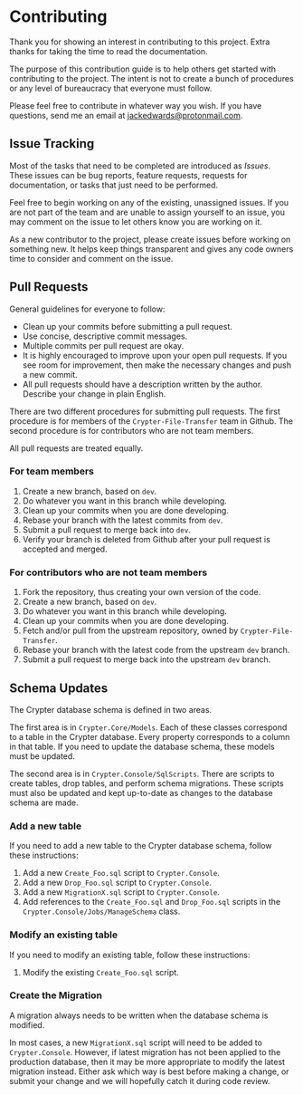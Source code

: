 # Contributing

Thank you for showing an interest in contributing to this project. Extra thanks for taking the time to read the documentation.

The purpose of this contribution guide is to help others get started with contributing to the project.
The intent is not to create a bunch of procedures or any level of bureaucracy that everyone must follow.

Please feel free to contribute in whatever way you wish.
If you have questions, send me an email at <jackedwards@protonmail.com>.

## Issue Tracking

Most of the tasks that need to be completed are introduced as *Issues*. These issues can be bug reports, feature requests, requests for documentation, or tasks that just need to be performed.

Feel free to begin working on any of the existing, unassigned issues. If you are not part of the team and are unable to assign yourself to an issue, you may comment on the issue to let others know you are working on it.

As a new contributor to the project, please create issues before working on something new.  It helps keep things transparent and gives any code owners time to consider and comment on the issue.

## Pull Requests

General guidelines for everyone to follow:
* Clean up your commits before submitting a pull request.
* Use concise, descriptive commit messages.
* Multiple commits per pull request are okay.
* It is highly encouraged to improve upon your open pull requests. If you see room for improvement, then make the necessary changes and push a new commit.
* All pull requests should have a description written by the author. Describe your change in plain English.

There are two different procedures for submitting pull requests.
The first procedure is for members of the `Crypter-File-Transfer` team in Github.
The second procedure is for contributors who are not team members.

All pull requests are treated equally.

### For team members

1. Create a new branch, based on `dev`.
2. Do whatever you want in this branch while developing.
3. Clean up your commits when you are done developing.
4. Rebase your branch with the latest commits from `dev`.
5. Submit a pull request to merge back into `dev`.
6. Verify your branch is deleted from Github after your pull request is accepted and merged.

### For contributors who are not team members

1. Fork the repository, thus creating your own version of the code.
2. Create a new branch, based on `dev`.
3. Do whatever you want in this branch while developing.
4. Clean up your commits when you are done developing.
5. Fetch and/or pull from the upstream repository, owned by `Crypter-File-Transfer`.
6. Rebase your branch with the latest code from the upstream `dev` branch.
7. Submit a pull request to merge back into the upstream `dev` branch.

## Schema Updates

The Crypter database schema is defined in two areas.

The first area is in `Crypter.Core/Models`. Each of these classes correspond to a table in the Crypter database. Every property corresponds to a column in that table. If you need to update the database schema, these models must be updated.

The second area is in `Crypter.Console/SqlScripts`. There are scripts to create tables, drop tables, and perform schema migrations. These scripts must also be updated and kept up-to-date as changes to the database schema are made.

### Add a new table

If you need to add a new table to the Crypter database schema, follow these instructions:

1. Add a new `Create_Foo.sql` script to `Crypter.Console`.
2. Add a new `Drop_Foo.sql` script to `Crypter.Console`.
3. Add a new `MigrationX.sql` script to `Crypter.Console`.
4. Add references to the `Create_Foo.sql` and `Drop_Foo.sql` scripts in the `Crypter.Console/Jobs/ManageSchema` class.

### Modify an existing table

If you need to modify an existing table, follow these instructions:

1. Modify the existing `Create_Foo.sql` script.

### Create the Migration

A migration always needs to be written when the database schema is modified.

In most cases, a new `MigrationX.sql` script will need to be added to `Crypter.Console`.
However, if latest migration has not been applied to the production database, then it may be more appropriate to modify the latest migration instead.
Either ask which way is best before making a change, or submit your change and we will hopefully catch it during code review.
